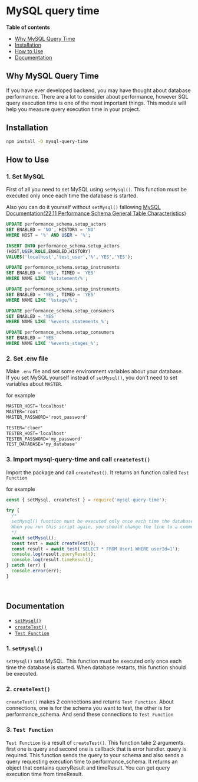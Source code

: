 # MySQL query time

**Table of contents**

- [Why MySQL Query Time](#why-mysql-query-time)
- [Installation](#installation)
- [How to Use](#how-to-use)
- [Documentation](#documentation)

## Why MySQL Query Time

If you have ever developed backend, you may have thought about database performance. There are a lot to consider about performance, however SQL query execution time is one of the most important things. This module will help you measure query execution time in your project.

## Installation

```bash
npm install -D mysql-query-time
```

## How to Use

### 1. Set MySQL

First of all you need to set MySQL using `setMysql()`. This function must be executed only once each time the database is started.

Also you can do it yourself without `setMysql()` fallowing [MySQL Documentation(22.11 Performance Schema General Table Characteristics)](https://dev.mysql.com/doc/refman/8.0/en/performance-schema-query-profiling.html)

```SQL
UPDATE performance_schema.setup_actors
SET ENABLED = 'NO', HISTORY = 'NO'
WHERE HOST = '%' AND USER = '%';

INSERT INTO performance_schema.setup_actors
(HOST,USER,ROLE,ENABLED,HISTORY)
VALUES('localhost','test_user','%','YES','YES');

UPDATE performance_schema.setup_instruments
SET ENABLED = 'YES', TIMED = 'YES'
WHERE NAME LIKE '%statement/%';

UPDATE performance_schema.setup_instruments
SET ENABLED = 'YES', TIMED = 'YES'
WHERE NAME LIKE '%stage/%';

UPDATE performance_schema.setup_consumers
SET ENABLED = 'YES'
WHERE NAME LIKE '%events_statements_%';

UPDATE performance_schema.setup_consumers
SET ENABLED = 'YES'
WHERE NAME LIKE '%events_stages_%';
```

### 2. Set .env file

Make `.env` file and set some environment variables about your database.  
If you set MySQL yourself instead of `setMysql()`, you don't need to set variables about `MASTER`.

for example

```txt
MASTER_HOST='localhost'
MASTER='root'
MASTER_PASSWORD='root_password'

TESTER='cloer'
TESTER_HOST='localhost'
TESTER_PASSWORD='my_password'
TEST_DATABASE='my_database'
```

### 3. Import mysql-query-time and call `createTest()`

Import the package and call `createTest()`. It returns an function called `Test Function`

for example

```javascript
const { setMysql, createTest } = require('mysql-query-time');

try {
  /* 
  setMysql() function must be executed only once each time the database is started.
  When you run this script again, you should change the line to a comment.
  */
  await setMysql();
  const test = await createTest();
  const result = await test('SELECT * FROM User1 WHERE userId=1');
  console.log(result.queryResult);
  console.log(result.timeResult);
} catch (err) {
  console.error(err);
}
```

<br/>

## Documentation

- [`setMysql()`](#1-setmysql)
- [`createTest()`](#2-createtest)
- [`Test Function`](#3-test-function)

### 1. `setMysql()`

`setMysql()` sets MySQL. This function must be executed only once each time the database is started. When database restarts, this function should be executed.

### 2. `createTest()`

`createTest()` makes 2 connections and returns `Test Function`. About connections, one is for the schema you want to test, the other is for performance_schema. And send these connections to `Test Function`

### 3. `Test Function`

`Test Function` is a result of `createTest()`. This function take 2 arguments. first one is query and second one is callback that is error handler. query is required. This function sends the query to your schema and also sends a query requesting execution time to performance_schema. It returns an object that contains queryResult and timeResult. You can get query execution time from timeResult.
